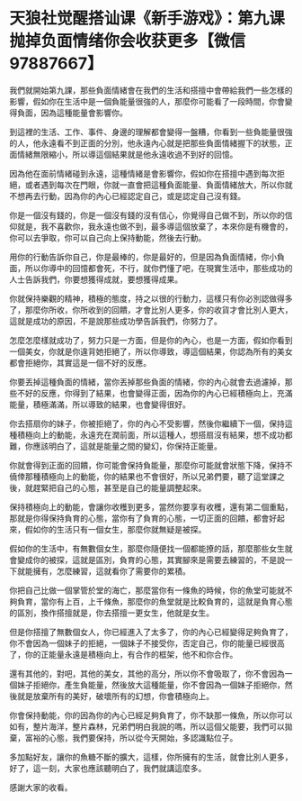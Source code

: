 # 天狼社觉醒搭讪课《新手游戏》：第九课 抛掉负面情绪你会收获更多【微信97887667】

我們就開始第九課，那些負面情緒會在我們的生活和搭擅中會帶給我們一些怎樣的影響，假如你在生活中是一個負能量很強的人，那麼你可能看了一段時間，你會變得負面，因為這種能量會影響你。

到這裡的生活、工作、事件、身邊的理解都會變得一盤糟，你看到一些負能量很強的人，他永遠看不到正面的分別，他永遠內心就是把那些負面情緒握下的狀態，正面情緒無限縮小，所以導這個結果就是他永遠收過不到好的回憶。

因為他在面前情緒碰到永遠，這種情緒是會影響你，假如你在搭擅中遇到每次拒絕，或者遇到每次在門眼，你就一直會把這種負面能量、負面情緒放大，所以你就不想再去行動，因為你的內心已經認定自己，或是認定自己沒有錢。

你是一個沒有錢的，你是一個沒有錢的沒有信心，你覺得自己做不到，所以你的信仰就是，我不喜歡你，我永遠也做不到，最多導這個放棄了，本來你是有機會的，你可以去爭取，你可以自己向上保持動能，然後去行動。

用你的行動告訴你自己，你是最棒的，你是最好的，但是因為負面情緒，你小負面，所以你導中的回憶都會死，不行，就你們懂了吧，在現實生活中，那些成功的人士告訴我們，你要想獲得成就，要想獲得成果。

你就保持樂觀的精神，積極的態度，持之以很的行動力，這樣只有你必別認做得多了，那麼你所收，你所收到的回饋，才會比別人更多，你的收貨才會比別人更大，這就是成功的原因，不是說那些成功學告訴我們，你努力了。

怎麼怎麼樣就成功了，努力只是一方面，但是你的內心，也是一方面，假如你看到一個美女，你就是你違背她拒絕了，所以你導致，導這個結果，你認為所有的美女都會拒絕你，其實這是一個不好的反應。

你要丟掉這種負面的情緒，當你丟掉那些負面的情緒，你的內心就會去過濾掉，那些不好的反應，你得到了結果，也會變得正面，因為你的內心已經積極向上，充滿能量，積極滿滿，所以導致的結果，也會變得很好。

你去搭扇你的妹子，你被拒絕了，你的內心不受影響，然後你繼續下一個，保持這種積極向上的動能，永遠充在潤前面，所以這種人，想搭扇沒有結果，想不成功都難，你應該明白了，這就是能量之間的變幻，你保持正能量。

你就會得到正面的回饋，你可能會保持負能量，那麼你可能就會狀態下降，保持不僥倖那種積極向上的動能，你的結果也不會很好，所以兄弟們要，聽了這堂課之後，就趕緊把自己的心態，甚至是自己的能量調整起來。

保持積極向上的動能，會讓你收穫到更多，當然你要享有收穫，還有第二個重點，那就是你得保持負育的心態，當你有了負育的心態，一切正面的回饋，都會好起來，假如你的生活只有一個女生，那麼你就無疑是被探。

假如你的生活中，有無數個女生，那麼你隨便找一個都能撩的話，那麼那些女生就會變成你的被探，這就是區別，負育的心態，其實腳來是需要去練習的，不是說一下就能擁有，怎麼練習，這就看你了需要你的累積。

你把自己比做一個掌管於堂的海亡，那麼當你有一條魚的時候，你的魚堂可能就不夠負育，當你有上百，上千條魚，那麼你的魚堂就是比較負育的，這就是負育心態的區別，換作搭擅就是，你去搭擅一更女生，他就是女生。

但是你搭擅了無數個女人，你已經進入了太多了，你的內心已經變得足夠負育了，你不會因為一個妹子的拒絕，一個妹子不接受你，否定自己，你的能量已經很高了，你的正能量永遠是積極向上，有合作的框架，他不和你合作。

還有其他的，對吧，其他的美女，其他的高分，所以你不會吸取了，你不會因為一個妹子拒絕你，產生負能量，然後放大這種能量，你不會因為一個妹子拒絕你，然後就是放棄所有的美好，破壞所有的幻想，你會積極向上。

你會保持動能，你的因為你的內心已經足夠負育了，你不缺那一條魚，所以你可以如有，整片海洋，整片森林，兄弟們明白我說的嗎，所以這個父能要，我們可以拋棄，富裕的心態，我們要保持，所以從今天開始，多認識點位子。

多加點好友，讓你的魚糖不斷的擴大，這樣，你所擁有的生活，就會比別人更多，好了，這一刻，大家也應該聽明白了，我們就講這麼多。

感謝大家的收看。